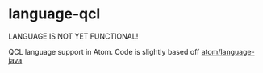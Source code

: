 # language-qcl

LANGUAGE IS NOT YET FUNCTIONAL!

QCL language support in Atom. Code is slightly based off [atom/language-java](https://github.com/atom/language-java)
